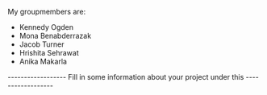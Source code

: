 My groupmembers are:
- Kennedy Ogden
- Mona Benabderrazak
- Jacob Turner
- Hrishita Sehrawat
- Anika Makarla 


------------------ Fill in some information about your project under this ------------------
